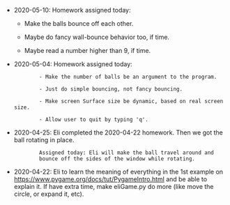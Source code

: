 * 2020-05-10: Homework assigned today:

  - Make the balls bounce off each other.

  - Maybe do fancy wall-bounce behavior too, if time.

  - Maybe read a number higher than 9, if time.

* 2020-05-04: Homework assigned today:

              - Make the number of balls be an argument to the program.

              - Just do simple bouncing, not fancy bouncing.

              - Make screen Surface size be dynamic, based on real screen size.

              - Allow user to quit by typing 'q'.

* 2020-04-25: Eli completed the 2020-04-22 homework.
              Then we got the ball rotating in place.

              Assigned today: Eli will make the ball travel around and
              bounce off the sides of the window while rotating.

* 2020-04-22: Eli to learn the meaning of everything in the 1st example
              on https://www.pygame.org/docs/tut/PygameIntro.html and be
              able to explain it.  If have extra time, make eliGame.py
              do more (like move the circle, or expand it, etc).
